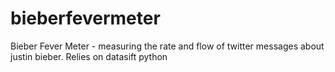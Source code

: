 bieberfevermeter
================

Bieber Fever Meter - measuring the rate and flow of twitter messages about justin bieber. Relies on datasift python
